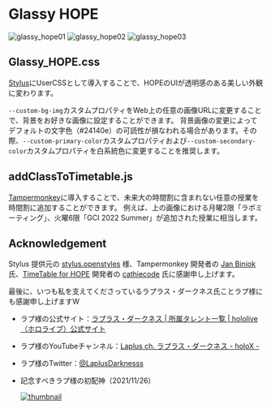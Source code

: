 # Glassy HOPE
![glassy_hope01](https://user-images.githubusercontent.com/67362239/163711199-e1fe2d6c-2cea-45bf-ad39-c5a032b59453.png)
![glassy_hope02](https://user-images.githubusercontent.com/67362239/163711209-d5ad2145-b28b-4a2d-a45b-5258cb9e8f68.png)
![glassy_hope03](https://user-images.githubusercontent.com/67362239/163711212-e0989458-80ed-490e-9390-d613f2b23fa1.png)




## Glassy_HOPE.css
[Stylus](https://chrome.google.com/webstore/detail/stylus/clngdbkpkpeebahjckkjfobafhncgmne?hl=ja "Stylus")にUserCSSとして導入することで、HOPEのUIが透明感のある美しい外観に変わります。

`--custom-bg-img`カスタムプロパティをWeb上の任意の画像URLに変更することで、背景をお好きな画像に設定することができます。
背景画像の変更によってデフォルトの文字色（#24140e）の可読性が損なわれる場合があります。その際、`--custom-primary-color`カスタムプロパティおよび`--custom-secondary-color`カスタムプロパティを白系統色に変更することを推奨します。

## addClassToTimetable.js
[Tampermonkey](https://chrome.google.com/webstore/detail/tampermonkey/dhdgffkkebhmkfjojejmpbldmpobfkfo?hl=ja "Tampermonkey")に導入することで、未来大の時間割に含まれない任意の授業を時間割に追加することができます。
例えば、上の画像における月曜2限「ラボミーティング」、火曜6限「GCI 2022 Summer」が追加された授業に相当します。

## Acknowledgement
Stylus 提供元の [stylus.openstyles](https://add0n.com/stylus.html "stylus.openstyles") 様、Tampermonkey 開発者の [Jan Biniok](https://github.com/derjanb "Jan Biniok") 氏、[TimeTable for HOPE](https://github.com/Better-HOPE/timetable-for-hope "TimeTable for HOPE") 開発者の [cathiecode](https://github.com/cathiecode "cathiecode") 氏に感謝申し上げます。

最後に、いつも私を支えてくださっているラプラス・ダークネス氏ことラプ様にも感謝申し上げますW

- ラプ様の公式サイト：[ラプラス・ダークネス | 所属タレント一覧 | hololive（ホロライブ）公式サイト](https://hololive.hololivepro.com/talents/la-darknesss "ラプラス・ダークネス | 所属タレント一覧 | hololive（ホロライブ）公式サイト")
- ラプ様のYouTubeチャンネル：[Laplus ch. ラプラス・ダークネス - holoX -](https://www.youtube.com/channel/UCENwRMx5Yh42zWpzURebzTw "Laplus ch. ラプラス・ダークネス - holoX -")
- ラプ様のTwitter：[@LaplusDarknesss](https://twitter.com/LaplusDarknesss "@LaplusDarknesss")
- 記念すべきラプ様の初配神（2021/11/26）

    [![thumbnail](https://img.youtube.com/vi/2MfvZP7FNtw/maxresdefault.jpg)](https://www.youtube.com/watch?v=2MfvZP7FNtw)
